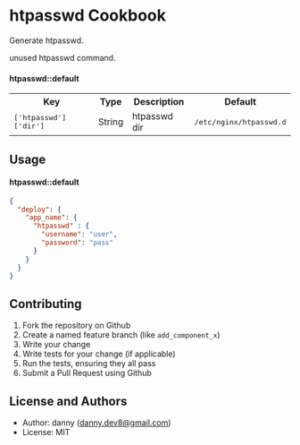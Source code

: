 htpasswd Cookbook
=================

Generate htpasswd.

unused htpasswd command.

#### htpasswd::default
<table>
  <tr>
    <th>Key</th>
    <th>Type</th>
    <th>Description</th>
    <th>Default</th>
  </tr>
  <tr>
    <td><tt>['htpasswd']['dir']</tt></td>
    <td>String</td>
    <td>htpasswd dir</td>
    <td><tt>/etc/nginx/htpasswd.d</tt></td>
  </tr>
</table>

Usage
-----
#### htpasswd::default

```json
{
  "deploy": {
    "app_name": {
      "htpasswd" : {
        "username": "user",
        "password": "pass"
      }
    }
  }
}
```

Contributing
------------
1. Fork the repository on Github
2. Create a named feature branch (like `add_component_x`)
3. Write your change
4. Write tests for your change (if applicable)
5. Run the tests, ensuring they all pass
6. Submit a Pull Request using Github

License and Authors
-------------------
* Author: danny (danny.dev8@gmail.com)
* License: MIT

